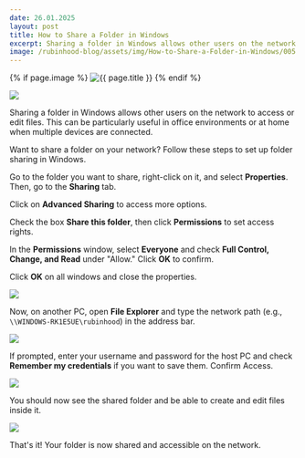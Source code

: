 ```yaml
---
date: 26.01.2025
layout: post
title: How to Share a Folder in Windows
excerpt: Sharing a folder in Windows allows other users on the network to access or edit files. This can be particularly useful in office environments or at home when multiple devices are connected.
image: /rubinhood-blog/assets/img/How-to-Share-a-Folder-in-Windows/005.png
---
```


{% if page.image %}
  <img src="{{ page.image }}" alt="{{ page.title }}" loading="lazy">
{% endif %}


![](/rubinhood-blog/assets/img/How-to-Share-a-Folder-in-Windows/005.png)

Sharing a folder in Windows allows other users on the network to access or edit files. This can be particularly useful in office environments or at home when multiple devices are connected.

Want to share a folder on your network? Follow these steps to set up folder sharing in Windows.

Go to the folder you want to share, right-click on it, and select **Properties**. Then, go to the **Sharing** tab.

Click on **Advanced Sharing** to access more options.

Check the box **Share this folder**, then click **Permissions** to set access rights.

In the **Permissions** window, select **Everyone** and check **Full Control, Change, and Read** under "Allow." Click **OK** to confirm.

Click **OK** on all windows and close the properties.  

![](/rubinhood-blog/assets/img/How-to-Share-a-Folder-in-Windows/001.jpg)

Now, on another PC, open **File Explorer** and type the network path (e.g., `\\WINDOWS-RK1E5UE\rubinhood`) in the address bar.

![](/rubinhood-blog/assets/img/How-to-Share-a-Folder-in-Windows/002.jpg)

If prompted, enter your username and password for the host PC and check **Remember my credentials** if you want to save them. Confirm Access.

![](/rubinhood-blog/assets/img/How-to-Share-a-Folder-in-Windows/003.jpg)

You should now see the shared folder and be able to create and edit files inside it.

![](/rubinhood-blog/assets/img/How-to-Share-a-Folder-in-Windows/004.jpg)

That's it! Your folder is now shared and accessible on the network.